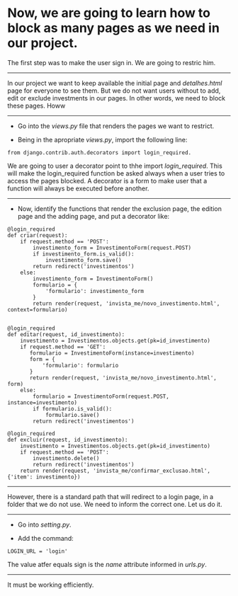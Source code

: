 # Now, we are going to learn how to block as many pages as we need in our project.

The first step was to make the user sign in. We are going to restric him.

***

In our project we want to keep available the initial page and _detalhes.html_ page for everyone to see them. But we do not want users without to add, edit or exclude investments in our pages. In other words, we need to block these pages. Howw

***

* Go into the _views.py_ file that renders the pages we want to restrict.

* Being in the apropriate _views.py_, import the following line:

```
from django.contrib.auth.decorators import login_required.
```

We are going to user a decorator point to thhe import *login_required*. This will make the login_required function be asked always when a user tries to access the pages blocked. A decorator is a form to make user that a function will always be executed before another.

***

* Now, identify the functions that render the exclusion page, the edition page and the adding page, and put a decorator like:

```
@login_required
def criar(request):
    if request.method == 'POST':
        investimento_form = InvestimentoForm(request.POST)
        if investimento_form.is_valid():
            investimento_form.save()
        return redirect('investimentos')
    else:
        investimento_form = InvestimentoForm()
        formulario = {
            'formulario': investimento_form
        }
        return render(request, 'invista_me/novo_investimento.html', context=formulario) 


@login_required
def editar(request, id_investimento):
    investimento = Investimentos.objects.get(pk=id_investimento)
    if request.method == 'GET':
       formulario = InvestimentoForm(instance=investimento)
       form = {
           'formulario': formulario
       }
       return render(request, 'invista_me/novo_investimento.html', form)
    else:
        formulario = InvestimentoForm(request.POST, instance=investimento)
        if formulario.is_valid():
            formulario.save()   
        return redirect('investimentos')

@login_required
def excluir(request, id_investimento):
    investimento = Investimentos.objects.get(pk=id_investimento)
    if request.method == 'POST':
        investimento.delete()
        return redirect('investimentos')
    return render(request, 'invista_me/confirmar_exclusao.html', {'item': investimento})
```

***

However, there is a standard path that will redirect to a login page, in a folder that we do not use. We need to inform the correct one. Let us do it.

***

* Go into _setting.py_.

* Add the command:
```
LOGIN_URL = 'login'  
```
The value atfer equals sign is the _name_ attribute informed in _urls.py_.
***
It must be working efficiently.
